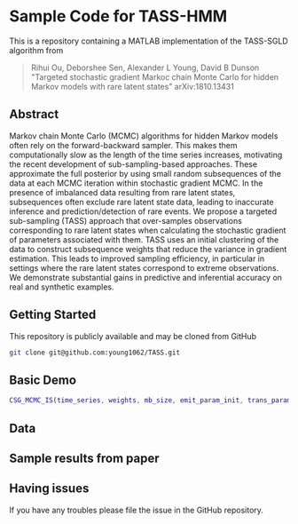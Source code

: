 # Sample Code for TASS-HMM

This is a repository containing a MATLAB implementation of the TASS-SGLD algorithm from
> Rihui Ou, Deborshee Sen, Alexander L Young, David B Dunson
> "Targeted stochastic gradient Markoc chain Monte Carlo for hidden Markov models with rare latent states" 
> arXiv:1810.13431

## Abstract

Markov chain Monte Carlo (MCMC) algorithms for hidden Markov models often rely on the forward-backward sampler. This makes them computationally slow as the length of the time series increases, motivating the recent development of sub-sampling-based approaches. These approximate the full posterior by using small random subsequences of the data at each MCMC iteration within stochastic gradient MCMC. In the presence of imbalanced data resulting from rare latent states, subsequences often exclude rare latent state data, leading to inaccurate inference and prediction/detection of rare events. We propose a targeted sub-sampling (TASS) approach that over-samples observations corresponding to rare latent states when calculating the stochastic gradient of parameters associated with them. TASS uses an initial clustering of the data to construct subsequence weights that reduce the variance in gradient estimation. This leads to improved sampling efficiency, in particular in settings where the rare latent states correspond to extreme observations. We demonstrate substantial gains in predictive and inferential accuracy on real and synthetic examples. 

## Getting Started

This repository is publicly available and may be cloned from GitHub

```bash
git clone git@github.com:young1062/TASS.git
```

## Basic Demo

```matlab
CSG_MCMC_IS(time_series, weights, mb_size, emit_param_init, trans_param_init, sgmcmc_param_full, eps_full, emit_prior, trans_prior_uninfo)
```

## Data

## Sample results from paper

## Having issues
If you have any troubles please file the issue in the GitHub repository.




